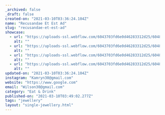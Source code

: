```yaml
---
_archived: false
_draft: false
created-on: "2021-03-10T03:36:24.104Z"
name: "Recusandae Et Est Ad"
slug: "recusandae-et-est-ad"
showcase:
  - url: "https://uploads-ssl.webflow.com/6043703fd6e0d46283312d25/60483eb5602717ebf4a0ab5b_1615347381308-image12.jpg"
    alt: ""
  - url: "https://uploads-ssl.webflow.com/6043703fd6e0d46283312d25/60483eb5d226c49931e04daa_1615347381002-image2.jpg"
    alt: ""
  - url: "https://uploads-ssl.webflow.com/6043703fd6e0d46283312d25/60483eb595d3ba65a9b49d08_1615347381296-image7.jpg"
    alt: ""
  - url: "https://uploads-ssl.webflow.com/6043703fd6e0d46283312d25/60483eb587cfe4ede9b50da8_1615347381016-image13.jpg"
    alt: ""
updated-on: "2021-03-10T03:36:24.104Z"
instagram: "Kamryn30@gmail.com"
website: "https://www.google.com"
email: "Wilson30@gmail.com"
category: "Eat & Drink"
published-on: "2021-03-10T03:49:02.277Z"
tags: "jewellery"
layout: "single-jewellery.html"
---
```



